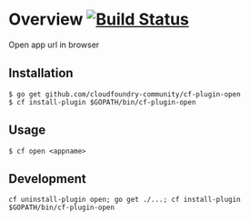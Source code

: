 Overview [![Build Status](https://travis-ci.org/cloudfoundry-community/cf-plugin-open.svg?branch=master)](https://travis-ci.org/cloudfoundry-community/cf-plugin-open)
========

Open app url in browser

Installation
------------

```
$ go get github.com/cloudfoundry-community/cf-plugin-open
$ cf install-plugin $GOPATH/bin/cf-plugin-open
```

Usage
-----

```
$ cf open <appname>
```

Development
-----------

```
cf uninstall-plugin open; go get ./...; cf install-plugin $GOPATH/bin/cf-plugin-open
```

